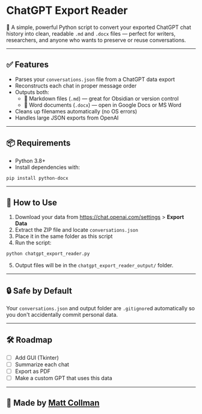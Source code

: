 # ChatGPT Export Reader

🧠 A simple, powerful Python script to convert your exported ChatGPT chat history into clean, readable `.md` and `.docx` files — perfect for writers, researchers, and anyone who wants to preserve or reuse conversations.

---

## ✅ Features

- Parses your `conversations.json` file from a ChatGPT data export
- Reconstructs each chat in proper message order
- Outputs both:
  - 📄 Markdown files (`.md`) — great for Obsidian or version control
  - 📝 Word documents (`.docx`) — open in Google Docs or MS Word
- Cleans up filenames automatically (no OS errors)
- Handles large JSON exports from OpenAI

---

## 📦 Requirements

- Python 3.8+
- Install dependencies with:

```bash
pip install python-docx
```

---

## 🚀 How to Use

1. Download your data from https://chat.openai.com/settings > **Export Data**
2. Extract the ZIP file and locate `conversations.json`
3. Place it in the same folder as this script
4. Run the script:

```bash
python chatgpt_export_reader.py
```

5. Output files will be in the `chatgpt_export_reader_output/` folder.

---

## 🔒 Safe by Default

Your `conversations.json` and output folder are `.gitignore`d automatically so you don't accidentally commit personal data.

---

## 🛠 Roadmap

- [ ] Add GUI (Tkinter)
- [ ] Summarize each chat
- [ ] Export as PDF
- [ ] Make a custom GPT that uses this data

---

## 🧠 Made by [Matt Collman](https://github.com/Matt-Collman)

